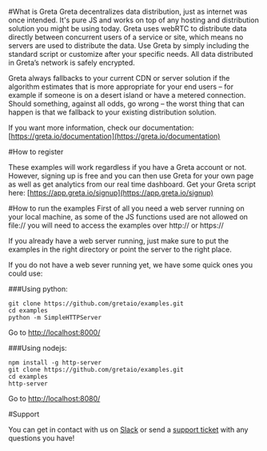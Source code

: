 #What is Greta
Greta decentralizes data distribution, just as internet was once intended. It's pure JS and works on top of any hosting and distribution solution you might be using today. Greta uses webRTC to distribute data directly between concurrent users of a service or site, which means no servers are used to distribute the data. Use Greta by simply including the standard script or customize after your specific needs. All data distributed in Greta’s network is safely encrypted.

Greta always fallbacks to your current CDN or server solution if the algorithm estimates that is more appropriate for your end users – for example if someone is on a desert island or have a metered connection. Should something, against all odds, go wrong – the worst thing that can happen is that we fallback to your existing distribution solution.

If you want more information, check our documentation: [https://greta.io/documentation](https://greta.io/documentation)

#How to register

These examples will work regardless if you have a Greta account or not. However, signing up is free and you can then use Greta for your own page as well as get analytics from our real time dashboard. Get your Greta script here: [https://app.greta.io/signup](https://app.greta.io/signup)

#How to run the examples
First of all you need a web server running on your local machine, as some of the JS functions used are not allowed on file:// you will need to access the examples over http:// or https://

If you already have a web server running, just make sure to put the examples in the right directory or point the server to the right place.

If you do not have a web sever running yet, we have some quick ones you could use:

###Using python:
```
git clone https://github.com/gretaio/examples.git
cd examples
python -m SimpleHTTPServer
```
Go to [http://localhost:8000/](http://localhost:8000/)

###Using nodejs:
```
npm install -g http-server
git clone https://github.com/gretaio/examples.git
cd examples
http-server
```
Go to [http://localhost:8080/](http://localhost:8080/)

#Support

You can get in contact with us on [Slack](https://slack.greta.io) or send a [support ticket](https://greta.io/support) with any questions you have!
